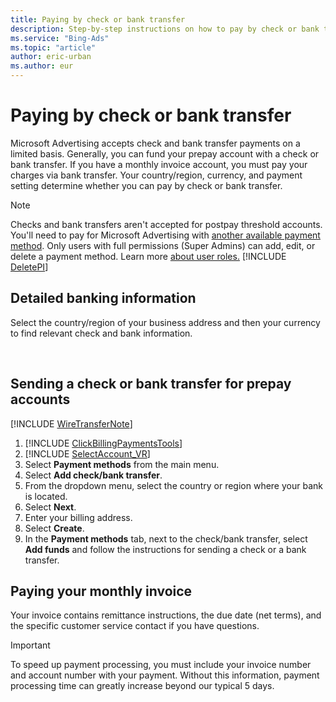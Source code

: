 ```yaml
---
title: Paying by check or bank transfer
description: Step-by-step instructions on how to pay by check or bank transfer.
ms.service: "Bing-Ads"
ms.topic: "article"
author: eric-urban
ms.author: eur
---
```


# Paying by check or bank transfer

Microsoft Advertising accepts check and bank transfer payments on a limited basis. Generally, you can fund your prepay account with a check or bank transfer. If you have a monthly invoice account, you must pay your charges via bank transfer. Your country/region, currency, and payment setting determine whether you can pay by check or bank transfer.

> [!NOTE]
> Checks and bank transfers aren't accepted for postpay threshold accounts. You'll need to pay for Microsoft Advertising with [another available payment method](./hlp_BA_CONC_PaymentMethodsV2.md).
> Only users with full permissions (Super Admins) can add, edit, or delete a payment method. Learn more [about user roles.](./hlp_BA_CONC_SSUserRoles.md)
> [!INCLUDE [DeletePI](./includes/DeletePI.md)]

## Detailed banking information

Select the country/region of your business address and then your currency to find relevant check and bank information.

&nbsp;

## Sending a check or bank transfer for prepay accounts

[!INCLUDE [WireTransferNote](WireTransferNote)]

1. [!INCLUDE [ClickBillingPaymentsTools](./includes/ClickBillingPaymentsTools.md)]
1. [!INCLUDE [SelectAccount_VR](./includes/SelectAccount_VR.md)]
1. Select **Payment methods** from the main menu.
1. Select **Add check/bank transfer**.
1. From the dropdown menu, select the country or region where your bank is located.
1. Select **Next**.
1. Enter your billing address.
1. Select **Create**.
1. In the **Payment methods** tab, next to the check/bank transfer, select **Add funds** and follow the instructions for sending a check or a bank transfer.

## Paying your monthly invoice

Your invoice contains remittance instructions, the due date (net terms), and the specific customer service contact if you have questions.

> [!IMPORTANT]
> To speed up payment processing, you must include your invoice number and account number with your payment. Without this information, payment processing time can greatly increase beyond our typical 5 days.

 

